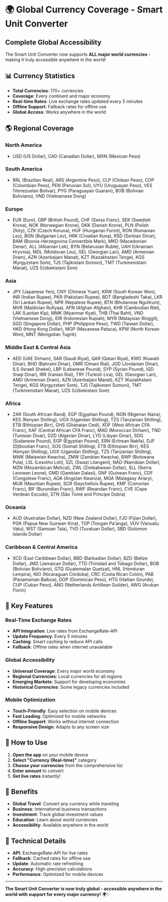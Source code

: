 # 🌍 Global Currency Coverage - Smart Unit Converter

## Complete Global Accessibility

The Smart Unit Converter now supports **ALL major world currencies** - making it truly accessible anywhere in the world!

## 📊 Currency Statistics

- **Total Currencies**: 170+ currencies
- **Coverage**: Every continent and major economy
- **Real-time Rates**: Live exchange rates updated every 5 minutes
- **Offline Support**: Fallback rates for offline use
- **Global Access**: Works anywhere in the world

## 🌎 Regional Coverage

### **North America**
- USD (US Dollar), CAD (Canadian Dollar), MXN (Mexican Peso)

### **South America**
- BRL (Brazilian Real), ARS (Argentine Peso), CLP (Chilean Peso), COP (Colombian Peso), PEN (Peruvian Sol), UYU (Uruguayan Peso), VES (Venezuelan Bolívar), PYG (Paraguayan Guarani), BOB (Bolivian Boliviano), VND (Vietnamese Dong)

### **Europe**
- EUR (Euro), GBP (British Pound), CHF (Swiss Franc), SEK (Swedish Krona), NOK (Norwegian Krone), DKK (Danish Krone), PLN (Polish Złoty), CZK (Czech Koruna), HUF (Hungarian Forint), RON (Romanian Leu), BGN (Bulgarian Lev), HRK (Croatian Kuna), RSD (Serbian Dinar), BAM (Bosnia-Herzegovina Convertible Mark), MKD (Macedonian Denar), ALL (Albanian Lek), BYN (Belarusian Ruble), UAH (Ukrainian Hryvnia), MDL (Moldovan Leu), GEL (Georgian Lari), AMD (Armenian Dram), AZN (Azerbaijani Manat), KZT (Kazakhstani Tenge), KGS (Kyrgyzstani Som), TJS (Tajikistani Somoni), TMT (Turkmenistani Manat), UZS (Uzbekistani Som)

### **Asia**
- JPY (Japanese Yen), CNY (Chinese Yuan), KRW (South Korean Won), INR (Indian Rupee), PKR (Pakistani Rupee), BDT (Bangladeshi Taka), LKR (Sri Lankan Rupee), NPR (Nepalese Rupee), BTN (Bhutanese Ngultrum), MVR (Maldivian Rufiyaa), AFN (Afghan Afghani), KHR (Cambodian Riel), LAK (Laotian Kip), MMK (Myanmar Kyat), THB (Thai Baht), VND (Vietnamese Dong), IDR (Indonesian Rupiah), MYR (Malaysian Ringgit), SGD (Singapore Dollar), PHP (Philippine Peso), TWD (Taiwan Dollar), HKD (Hong Kong Dollar), MOP (Macanese Pataca), KPW (North Korean Won), MNT (Mongolian Tugrik)

### **Middle East & Central Asia**
- AED (UAE Dirham), SAR (Saudi Riyal), QAR (Qatari Riyal), KWD (Kuwaiti Dinar), BHD (Bahraini Dinar), OMR (Omani Rial), JOD (Jordanian Dinar), ILS (Israeli Shekel), LBP (Lebanese Pound), SYP (Syrian Pound), IQD (Iraqi Dinar), IRR (Iranian Rial), TRY (Turkish Lira), GEL (Georgian Lari), AMD (Armenian Dram), AZN (Azerbaijani Manat), KZT (Kazakhstani Tenge), KGS (Kyrgyzstani Som), TJS (Tajikistani Somoni), TMT (Turkmenistani Manat), UZS (Uzbekistani Som)

### **Africa**
- ZAR (South African Rand), EGP (Egyptian Pound), NGN (Nigerian Naira), KES (Kenyan Shilling), UGX (Ugandan Shilling), TZS (Tanzanian Shilling), ETB (Ethiopian Birr), GHS (Ghanaian Cedi), XOF (West African CFA Franc), XAF (Central African CFA Franc), MAD (Moroccan Dirham), TND (Tunisian Dinar), DZD (Algerian Dinar), LYD (Libyan Dinar), SDG (Sudanese Pound), EGP (Egyptian Pound), ERN (Eritrean Nakfa), DJF (Djiboutian Franc), SOS (Somali Shilling), ETB (Ethiopian Birr), KES (Kenyan Shilling), UGX (Ugandan Shilling), TZS (Tanzanian Shilling), MWK (Malawian Kwacha), ZMW (Zambian Kwacha), BWP (Botswana Pula), LSL (Lesotho Loti), SZL (Swazi Lilangeni), NAD (Namibian Dollar), MZN (Mozambican Metical), ZWL (Zimbabwean Dollar), SLL (Sierra Leonean Leone), GMD (Gambian Dalasi), GNF (Guinean Franc), CDF (Congolese Franc), AOA (Angolan Kwanza), MGA (Malagasy Ariary), MUR (Mauritian Rupee), SCR (Seychellois Rupee), KMF (Comorian Franc), BIF (Burundian Franc), RWF (Rwandan Franc), CVE (Cape Verdean Escudo), STN (São Tomé and Príncipe Dobra)

### **Oceania**
- AUD (Australian Dollar), NZD (New Zealand Dollar), FJD (Fijian Dollar), PGK (Papua New Guinean Kina), TOP (Tongan Paʻanga), VUV (Vanuatu Vatu), WST (Samoan Tala), TVD (Tuvaluan Dollar), SBD (Solomon Islands Dollar)

### **Caribbean & Central America**
- XCD (East Caribbean Dollar), BBD (Barbadian Dollar), BZD (Belize Dollar), JMD (Jamaican Dollar), TTD (Trinidad and Tobago Dollar), BOB (Bolivian Boliviano), GTQ (Guatemalan Quetzal), HNL (Honduran Lempira), NIO (Nicaraguan Córdoba), CRC (Costa Rican Colón), PAB (Panamanian Balboa), DOP (Dominican Peso), HTG (Haitian Gourde), CUP (Cuban Peso), ANG (Netherlands Antillean Guilder), AWG (Aruban Florin)

## 🚀 Key Features

### **Real-Time Exchange Rates**
- **API Integration**: Live rates from ExchangeRate-API
- **Update Frequency**: Every 5 minutes
- **Caching**: Smart caching to reduce API calls
- **Fallback**: Offline rates when internet unavailable

### **Global Accessibility**
- **Universal Coverage**: Every major world economy
- **Regional Currencies**: Local currencies for all regions
- **Emerging Markets**: Support for developing economies
- **Historical Currencies**: Some legacy currencies included

### **Mobile Optimization**
- **Touch-Friendly**: Easy selection on mobile devices
- **Fast Loading**: Optimized for mobile networks
- **Offline Support**: Works without internet connection
- **Responsive Design**: Adapts to any screen size

## 📱 How to Use

1. **Open the app** on your mobile device
2. **Select "Currency (Real-time)"** category
3. **Choose your currencies** from the comprehensive list
4. **Enter amount** to convert
5. **Get live rates** instantly!

## 🌟 Benefits

- **Global Travel**: Convert any currency while traveling
- **Business**: International business transactions
- **Investment**: Track global investment values
- **Education**: Learn about world currencies
- **Accessibility**: Available anywhere in the world

## 🔧 Technical Details

- **API**: ExchangeRate-API for live rates
- **Fallback**: Cached rates for offline use
- **Update**: Automatic rate refreshing
- **Accuracy**: High-precision calculations
- **Performance**: Optimized for mobile devices

---

**The Smart Unit Converter is now truly global - accessible anywhere in the world with support for every major currency!** 🌍✨
